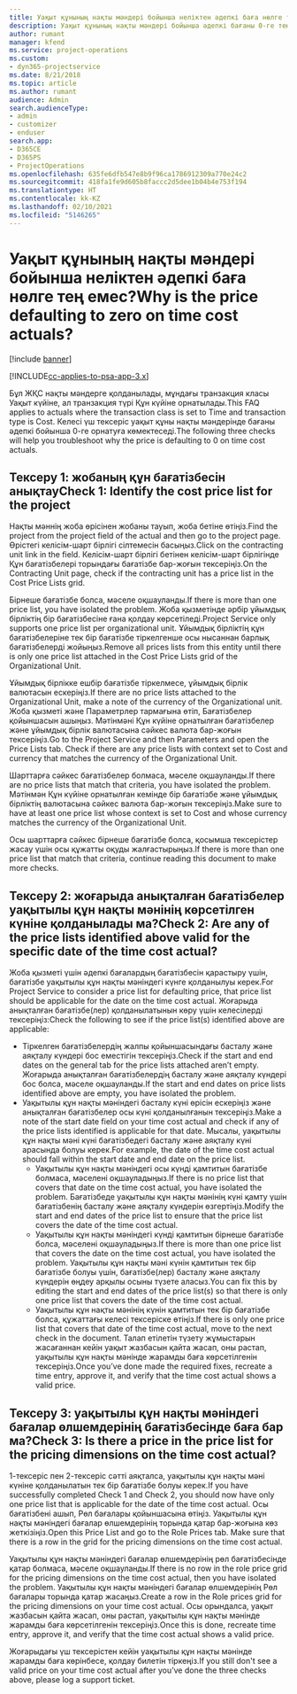 ```yaml
---
title: Уақыт құнының нақты мәндері бойынша неліктен әдепкі баға нөлге тең емес?
description: Уақыт құнының нақты мәндері бойынша әдепкі бағаны 0-ге теңестіріңіз.
author: rumant
manager: kfend
ms.service: project-operations
ms.custom:
- dyn365-projectservice
ms.date: 8/21/2018
ms.topic: article
ms.author: rumant
audience: Admin
search.audienceType:
- admin
- customizer
- enduser
search.app:
- D365CE
- D365PS
- ProjectOperations
ms.openlocfilehash: 635fe6dfb547e8b9f96ca1786912309a770e24c2
ms.sourcegitcommit: 418fa1fe9d605b8faccc2d5dee1b04b4e753f194
ms.translationtype: HT
ms.contentlocale: kk-KZ
ms.lasthandoff: 02/10/2021
ms.locfileid: "5146265"
---
```

# <a name="why-is-the-price-defaulting-to-zero-on-time-cost-actuals"></a><span data-ttu-id="3f28a-103">Уақыт құнының нақты мәндері бойынша неліктен әдепкі баға нөлге тең емес?</span><span class="sxs-lookup"><span data-stu-id="3f28a-103">Why is the price defaulting to zero on time cost actuals?</span></span>

[!include [banner](../includes/psa-now-project-operations.md)]

[!INCLUDE[cc-applies-to-psa-app-3.x](../includes/cc-applies-to-psa-app-3x.md)]

<span data-ttu-id="3f28a-104">Бұл ЖҚС нақты мәндерге қолданылады, мұндағы транзакция класы Уақыт күйіне, ал транзакция түрі Құн күйіне орнатылады.</span><span class="sxs-lookup"><span data-stu-id="3f28a-104">This FAQ applies to actuals where the transaction class is set to Time and transaction type is Cost.</span></span> <span data-ttu-id="3f28a-105">Келесі үш тексеріс уақыт құны нақты мәндерінде бағаны әдепкі бойынша 0-ге орнатуға көмектеседі.</span><span class="sxs-lookup"><span data-stu-id="3f28a-105">The following three checks will help you troubleshoot why the price is defaulting to 0 on time cost actuals.</span></span>
 
## <a name="check-1-identify-the-cost-price-list-for-the-project"></a><span data-ttu-id="3f28a-106">Тексеру 1: жобаның құн бағатізбесін анықтау</span><span class="sxs-lookup"><span data-stu-id="3f28a-106">Check 1: Identify the cost price list for the project</span></span>

<span data-ttu-id="3f28a-107">Нақты мәннің жоба өрісінен жобаны тауып, жоба бетіне өтіңіз.</span><span class="sxs-lookup"><span data-stu-id="3f28a-107">Find the project from the project field of the actual and then go to the project page.</span></span> <span data-ttu-id="3f28a-108">Өрістегі келісім-шарт бірлігі сілтемесін басыңыз.</span><span class="sxs-lookup"><span data-stu-id="3f28a-108">Click on the contracting unit link in the field.</span></span> <span data-ttu-id="3f28a-109">Келісім-шарт бірлігі бетінен келісім-шарт бірлігінде Құн бағатізбелері торындағы бағатізбе бар-жоғын тексеріңіз.</span><span class="sxs-lookup"><span data-stu-id="3f28a-109">On the Contracting Unit page, check if the contracting unit has a price list in the Cost Price Lists grid.</span></span>

<span data-ttu-id="3f28a-110">Бірнеше бағатізбе болса, мәселе оқшауланды.</span><span class="sxs-lookup"><span data-stu-id="3f28a-110">If there is more than one price list, you have isolated the problem.</span></span> <span data-ttu-id="3f28a-111">Жоба қызметінде әрбір ұйымдық бірліктің бір бағатізбесіне ғана қолдау көрсетіледі.</span><span class="sxs-lookup"><span data-stu-id="3f28a-111">Project Service only supports one price list per organizational unit.</span></span> <span data-ttu-id="3f28a-112">Ұйымдық бірліктің құн бағатізбелеріне тек бір бағатізбе тіркелгенше осы нысаннан барлық бағатізбелерді жойыңыз.</span><span class="sxs-lookup"><span data-stu-id="3f28a-112">Remove all prices lists from this entity until there is only one price list attached in the Cost Price Lists grid of the Organizational Unit.</span></span>

<span data-ttu-id="3f28a-113">Ұйымдық бірлікке ешбір бағатізбе тіркелмесе, ұйымдық бірлік валютасын ескеріңіз.</span><span class="sxs-lookup"><span data-stu-id="3f28a-113">If there are no price lists attached to the Organizational Unit, make a note of the currency of the Organizational unit.</span></span> <span data-ttu-id="3f28a-114">Жоба қызметі және Параметрлер тармағына өтіп, Бағатізбелер қойыншасын ашыңыз. Мәтінмәні Құн күйіне орнатылған бағатізбелер және ұйымдық бірлік валютасына сәйкес валюта бар-жоғын тексеріңіз.</span><span class="sxs-lookup"><span data-stu-id="3f28a-114">Go to the Project Service and then Parameters and open the Price Lists tab. Check if there are any price lists with context set to Cost and currency that matches the currency of the Organizational Unit.</span></span>
 
<span data-ttu-id="3f28a-115">Шарттарға сәйкес бағатізбелер болмаса, мәселе оқшауланды.</span><span class="sxs-lookup"><span data-stu-id="3f28a-115">If there are no price lists that match that criteria, you have isolated the problem.</span></span> <span data-ttu-id="3f28a-116">Мәтінмән Құн күйіне орнатылған кемінде бір бағатізбе және ұйымдық бірліктің валютасына сәйкес валюта бар-жоғын тексеріңіз.</span><span class="sxs-lookup"><span data-stu-id="3f28a-116">Make sure to have at least one price list whose context is set to Cost and whose currency matches the currency of the Organizational Unit.</span></span>

<span data-ttu-id="3f28a-117">Осы шарттарға сәйкес бірнеше бағатізбе болса, қосымша тексерістер жасау үшін осы құжатты оқуды жалғастырыңыз.</span><span class="sxs-lookup"><span data-stu-id="3f28a-117">If there is more than one price list that match that criteria, continue reading this document to make more checks.</span></span>

## <a name="check-2-are-any-of-the-price-lists-identified-above-valid-for-the-specific-date-of-the-time-cost-actual"></a><span data-ttu-id="3f28a-118">Тексеру 2: жоғарыда анықталған бағатізбелер уақытылы құн нақты мәнінің көрсетілген күніне қолданылады ма?</span><span class="sxs-lookup"><span data-stu-id="3f28a-118">Check 2: Are any of the price lists identified above valid for the specific date of the time cost actual?</span></span>

<span data-ttu-id="3f28a-119">Жоба қызметі үшін әдепкі бағалардың бағатізбесін қарастыру үшін, бағатізбе уақытылы құн нақты мәніндегі күнге қолданылуы керек.</span><span class="sxs-lookup"><span data-stu-id="3f28a-119">For Project Service to consider a price list for defaulting price, that price list should be applicable for the date on the time cost actual.</span></span> <span data-ttu-id="3f28a-120">Жоғарыда анықталған бағатізбе(лер) қолданылатынын көру үшін келесілерді тексеріңіз:</span><span class="sxs-lookup"><span data-stu-id="3f28a-120">Check the following to see if the price list(s) identified above are applicable:</span></span>

- <span data-ttu-id="3f28a-121">Тіркелген бағатізбелердің жалпы қойыншасындағы басталу және аяқталу күндері бос еместігін тексеріңіз.</span><span class="sxs-lookup"><span data-stu-id="3f28a-121">Check if the start and end dates on the general tab for the price lists attached aren’t empty.</span></span> <span data-ttu-id="3f28a-122">Жоғарыда анықталған бағатізбелердің басталу және аяқталу күндері бос болса, мәселе оқшауланды.</span><span class="sxs-lookup"><span data-stu-id="3f28a-122">If the start and end dates on price lists identified above are empty, you have isolated the problem.</span></span> 
- <span data-ttu-id="3f28a-123">Уақытылы құн нақты мәніндегі басталу күні өрісін ескеріңіз және анықталған бағатізбелер осы күні қолданылғанын тексеріңіз.</span><span class="sxs-lookup"><span data-stu-id="3f28a-123">Make a note of the start date field on your time cost actual and check if any of the price lists identified is applicable for that date.</span></span> <span data-ttu-id="3f28a-124">Мысалы, уақытылы құн нақты мәні күні бағатізбедегі басталу және аяқталу күні арасында болуы керек.</span><span class="sxs-lookup"><span data-stu-id="3f28a-124">For example, the date of the time cost actual should fall within the start date and end date on the price list.</span></span> 
    - <span data-ttu-id="3f28a-125">Уақытылы құн нақты мәніндегі осы күнді қамтитын бағатізбе болмаса, мәселені оқшауладыңыз.</span><span class="sxs-lookup"><span data-stu-id="3f28a-125">If there is no price list that covers that date on the time cost actual, you have isolated the problem.</span></span> <span data-ttu-id="3f28a-126">Бағатізбеде уақытылы құн нақты мәнінің күні қамту үшін бағатізбенің басталу және аяқталу күндерін өзгертіңіз.</span><span class="sxs-lookup"><span data-stu-id="3f28a-126">Modify the start and end dates of the price list to ensure that the price list covers the date of the time cost actual.</span></span> 
    - <span data-ttu-id="3f28a-127">Уақытылы құн нақты мәніндегі күнді қамтитын бірнеше бағатізбе болса, мәселені оқшауладыңыз.</span><span class="sxs-lookup"><span data-stu-id="3f28a-127">If there is more than one price list that covers the date on the time cost actual, you have isolated the problem.</span></span> <span data-ttu-id="3f28a-128">Уақытылы құн нақты мәні күнін қамтитын тек бір бағатізбе болуы үшін, бағатізбе(лер) басталу және аяқталу күндерін өңдеу арқылы осыны түзете аласыз.</span><span class="sxs-lookup"><span data-stu-id="3f28a-128">You can fix this by editing the start and end dates of the price list(s) so that there is only one price list that covers the date of the time cost actual.</span></span> 
    - <span data-ttu-id="3f28a-129">Уақытылы құн нақты мәнінің күнін қамтитын тек бір бағатізбе болса, құжаттағы келесі тексеріске өтіңіз.</span><span class="sxs-lookup"><span data-stu-id="3f28a-129">If there is only one price list that covers that date of the time cost actual, move to the next check in the document.</span></span>
<span data-ttu-id="3f28a-130">Талап етілетін түзету жұмыстарын жасағаннан кейін уақыт жазбасын қайта жасап, оны растап, уақытылы құн нақты мәнінде жарамды баға көрсетілгенін тексеріңіз.</span><span class="sxs-lookup"><span data-stu-id="3f28a-130">Once you’ve done made the required fixes, recreate a time entry, approve it, and verify that the time cost actual shows a valid price.</span></span>

## <a name="check-3-is-there-a-price-in-the-price-list-for-the-pricing-dimensions-on-the-time-cost-actual"></a><span data-ttu-id="3f28a-131">Тексеру 3: уақытылы құн нақты мәніндегі бағалар өлшемдерінің бағатізбесінде баға бар ма?</span><span class="sxs-lookup"><span data-stu-id="3f28a-131">Check 3: Is there a price in the price list for the pricing dimensions on the time cost actual?</span></span>

<span data-ttu-id="3f28a-132">1-тексеріс пен 2-тексеріс сәтті аяқталса, уақытылы құн нақты мәні күніне қолданылатын тек бір бағатізбе болуы керек.</span><span class="sxs-lookup"><span data-stu-id="3f28a-132">If you have successfully completed Check 1 and Check 2, you should now have only one price list that is applicable for the date of the time cost actual.</span></span> <span data-ttu-id="3f28a-133">Осы бағатізбені ашып, Рөл бағалары қойыншасына өтіңіз. Уақытылы құн нақты мәніндегі бағалар өлшемдерінің торында қатар бар-жоғына көз жеткізіңіз.</span><span class="sxs-lookup"><span data-stu-id="3f28a-133">Open this Price List and go to the Role Prices tab. Make sure that there is a row in the grid for the pricing dimensions on the time cost actual.</span></span>

<span data-ttu-id="3f28a-134">Уақытылы құн нақты мәніндегі бағалар өлшемдерінің рөл бағатізбесінде қатар болмаса, мәселе оқшауланды.</span><span class="sxs-lookup"><span data-stu-id="3f28a-134">If there is no row in the role price grid for the pricing dimensions on the time cost actual, then you have isolated the problem.</span></span> <span data-ttu-id="3f28a-135">Уақытылы құн нақты мәніндегі бағалар өлшемдерінің Рөл бағалары торында қатар жасаңыз.</span><span class="sxs-lookup"><span data-stu-id="3f28a-135">Create a row in the Role prices grid for the pricing dimensions on your time cost actual.</span></span> <span data-ttu-id="3f28a-136">Осы орындалса, уақыт жазбасын қайта жасап, оны растап, уақытылы құн нақты мәнінде жарамды баға көрсетілгенін тексеріңіз.</span><span class="sxs-lookup"><span data-stu-id="3f28a-136">Once this is done, recreate time entry, approve it, and verify that the time cost actual shows a valid price.</span></span>
 
<span data-ttu-id="3f28a-137">Жоғарыдағы үш тексерістен кейін уақытылы құн нақты мәнінде жарамды баға көрінбесе, қолдау билетін тіркеңіз.</span><span class="sxs-lookup"><span data-stu-id="3f28a-137">If you still don't see a valid price on your time cost actual after you’ve done the three checks above, please log a support ticket.</span></span>



